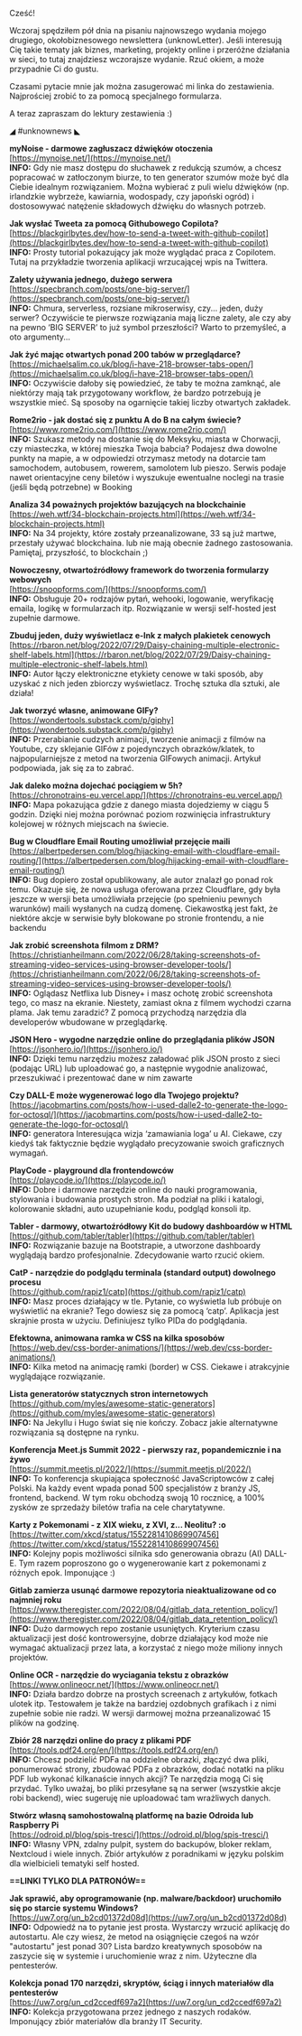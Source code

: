 Cześć!

Wczoraj spędziłem pół dnia na pisaniu najnowszego wydania mojego drugiego, okołobiznesowego newslettera (unknowLetter). Jeśli interesują Cię takie tematy jak biznes, marketing, projekty online i przeróżne działania w sieci, to tutaj znajdziesz wczorajsze wydanie. Rzuć okiem, a może przypadnie Ci do gustu.

 

Czasami pytacie mnie jak można zasugerować mi linka do zestawienia.
Najprościej zrobić to za pomocą specjalnego formularza.

 

A teraz zapraszam do lektury zestawienia :)

 

◢ #unknownews ◣

**myNoise - darmowe zagłuszacz dźwięków otoczenia**  
[https://mynoise.net/](https://mynoise.net/)  
**INFO:** Gdy nie masz dostępu do słuchawek z redukcją szumów, a chcesz popracować w zatłoczonym biurze, to ten generator szumów może być dla Ciebie idealnym rozwiązaniem. Można wybierać z puli wielu dźwięków (np. irlandzkie wybrzeże, kawiarnia, wodospady, czy japoński ogród) i dostosowywać natężenie składowych dźwięku do własnych potrzeb.  

**Jak wysłać Tweeta za pomocą Githubowego Copilota?**  
[https://blackgirlbytes.dev/how-to-send-a-tweet-with-github-copilot](https://blackgirlbytes.dev/how-to-send-a-tweet-with-github-copilot)  
**INFO:** Prosty tutorial pokazujący jak może wyglądać praca z Copilotem. Tutaj na przykładzie tworzenia aplikacji wrzucającej wpis na Twittera.  

**Zalety używania jednego, dużego serwera**  
[https://specbranch.com/posts/one-big-server/](https://specbranch.com/posts/one-big-server/)  
**INFO:** Chmura, serverless, rozsiane mikroserwisy, czy... jeden, duży serwer? Oczywiście te pierwsze rozwiązania mają liczne zalety, ale czy aby na pewno &lsquo;BIG SERVER&rsquo; to już symbol przeszłości? Warto to przemyśleć, a oto argumenty...  

**Jak żyć mając otwartych ponad 200 tabów w przeglądarce?**  
[https://michaelsalim.co.uk/blog/i-have-218-browser-tabs-open/](https://michaelsalim.co.uk/blog/i-have-218-browser-tabs-open/)  
**INFO:** Oczywiście dałoby się powiedzieć, że taby te można zamknąć, ale niektórzy mają tak przygotowany workflow, że bardzo potrzebują je wszystkie mieć. Są sposoby na ogarnięcie takiej liczby otwartych zakładek.  

**Rome2rio - jak dostać się z punktu A do B na całym świecie?**  
[https://www.rome2rio.com/](https://www.rome2rio.com/)  
**INFO:** Szukasz metody na dostanie się do Meksyku, miasta w Chorwacji, czy miasteczka, w której mieszka Twoja babcia? Podajesz dwa dowolne punkty na mapie, a w odpowiedzi otrzymasz metody na dotarcie tam samochodem, autobusem, rowerem, samolotem lub pieszo. Serwis podaje nawet orientacyjne ceny biletów i wyszukuje ewentualne noclegi na trasie (jeśli będą potrzebne) w Booking  

**Analiza 34 poważnych projektów bazujących na blockchainie**  
[https://weh.wtf/34-blockchain-projects.html](https://weh.wtf/34-blockchain-projects.html)  
**INFO:** Na 34 projekty, które zostały przeanalizowane, 33 są już martwe, przestały używać blockchaina. lub nie mają obecnie żadnego zastosowania. Pamiętaj, przyszłość, to blockchain ;)  

**Nowoczesny, otwartoźródłowy framework do tworzenia formularzy webowych**  
[https://snoopforms.com/](https://snoopforms.com/)  
**INFO:** Obsługuje 20+ rodzajów pytań, wehooki, logowanie, weryfikację emaila, logikę w formularzach itp. Rozwiązanie w wersji self-hosted jest zupełnie darmowe.  

**Zbuduj jeden, duży wyświetlacz e-Ink z małych plakietek cenowych**  
[https://rbaron.net/blog/2022/07/29/Daisy-chaining-multiple-electronic-shelf-labels.html](https://rbaron.net/blog/2022/07/29/Daisy-chaining-multiple-electronic-shelf-labels.html)  
**INFO:** Autor łączy elektroniczne etykiety cenowe w taki sposób, aby uzyskać z nich jeden zbiorczy wyświetlacz. Trochę sztuka dla sztuki, ale działa!  

**Jak tworzyć własne, animowane GIFy?**  
[https://wondertools.substack.com/p/giphy](https://wondertools.substack.com/p/giphy)  
**INFO:** Przerabianie cudzych animacji, tworzenie animacji z filmów na Youtube, czy sklejanie GIFów z pojedynczych obrazków/klatek, to najpopularniejsze z metod na tworzenia GIFowych animacji. Artykuł podpowiada, jak się za to zabrać.  

**Jak daleko można dojechać pociągiem w 5h?**  
[https://chronotrains-eu.vercel.app/](https://chronotrains-eu.vercel.app/)  
**INFO:** Mapa pokazująca gdzie z danego miasta dojedziemy w ciągu 5 godzin. Dzięki niej można porównać poziom rozwinięcia infrastruktury kolejowej w różnych miejscach na świecie.  

**Bug w Cloudflare Email Routing umożliwiał przejęcie maili**  
[https://albertpedersen.com/blog/hijacking-email-with-cloudflare-email-routing/](https://albertpedersen.com/blog/hijacking-email-with-cloudflare-email-routing/)  
**INFO:** Bug dopiero został opublikowany, ale autor znalazł go ponad rok temu. Okazuje się, że nowa usługa oferowana przez Cloudflare, gdy była jeszcze w wersji beta umożliwiała przejęcie (po spełnieniu pewnych warunków) maili wysłanych na cudzą domenę. Ciekawostką jest fakt, że niektóre akcje w serwisie były blokowane po stronie frontendu, a nie backendu  

**Jak zrobić screenshota filmom z DRM?**  
[https://christianheilmann.com/2022/06/28/taking-screenshots-of-streaming-video-services-using-browser-developer-tools/](https://christianheilmann.com/2022/06/28/taking-screenshots-of-streaming-video-services-using-browser-developer-tools/)  
**INFO:** Oglądasz Netflixa lub Disney+ i masz ochotę zrobić screenshota tego, co masz na ekranie. Niestety, zamiast okna z filmem wychodzi czarna plama. Jak temu zaradzić? Z pomocą przychodzą narzędzia dla developerów wbudowane w przeglądarkę.  

**JSON Hero - wygodne narzędzie online do przeglądania plików JSON**  
[https://jsonhero.io/](https://jsonhero.io/)  
**INFO:** Dzięki temu narzędziu możesz załadować plik JSON prosto z sieci (podając URL) lub uploadować go, a następnie wygodnie analizować, przeszukiwać i prezentować dane w nim zawarte  

**Czy DALL-E może wygenerować logo dla Twojego projektu?**  
[https://jacobmartins.com/posts/how-i-used-dalle2-to-generate-the-logo-for-octosql/](https://jacobmartins.com/posts/how-i-used-dalle2-to-generate-the-logo-for-octosql/)  
**INFO:** generatora Interesująca wizja &lsquo;zamawiania loga&rsquo; u AI. Ciekawe, czy kiedyś tak faktycznie będzie wyglądało precyzowanie swoich graficznych wymagań.  

**PlayCode - playground dla frontendowców**  
[https://playcode.io/](https://playcode.io/)  
**INFO:** Dobre i darmowe narzędzie online do nauki programowania, stylowania i budowania prostych stron. Ma podział na pliki i katalogi, kolorowanie składni, auto uzupełnianie kodu, podgląd konsoli itp.  

**Tabler - darmowy, otwartoźródłowy Kit do budowy dashboardów w HTML**  
[https://github.com/tabler/tabler](https://github.com/tabler/tabler)  
**INFO:** Rozwiązanie bazuje na Bootstrapie, a utworzone dashboardy wyglądają bardzo profesjonalnie. Zdecydowanie warto rzucić okiem.  

**CatP - narzędzie do podglądu terminala (standard output) dowolnego procesu**  
[https://github.com/rapiz1/catp](https://github.com/rapiz1/catp)  
**INFO:** Masz proces działający w tle. Pytanie, co wyświetla lub próbuje on wyświetlić na ekranie? Tego dowiesz się za pomocą &lsquo;catp&rsquo;. Aplikacja jest skrajnie prosta w użyciu. Definiujesz tylko PIDa do podglądania.  

**Efektowna, animowana ramka w CSS na kilka sposobów**  
[https://web.dev/css-border-animations/](https://web.dev/css-border-animations/)  
**INFO:** Kilka metod na animację ramki (border) w CSS. Ciekawe i atrakcyjnie wyglądające rozwiązanie.  

**Lista generatorów statycznych stron internetowych**  
[https://github.com/myles/awesome-static-generators](https://github.com/myles/awesome-static-generators)  
**INFO:** Na Jekyllu i Hugo świat się nie kończy. Zobacz jakie alternatywne rozwiązania są dostępne na rynku.  

**Konferencja Meet.js Summit 2022 - pierwszy raz, popandemicznie i na żywo**  
[https://summit.meetjs.pl/2022/](https://summit.meetjs.pl/2022/)  
**INFO:** To konferencja skupiająca społeczność JavaScriptowców z całej Polski. Na każdy event wpada ponad 500 specjalistów z branży JS, frontend, backend. W tym roku obchodzą swoją 10 rocznicę, a 100% zysków ze sprzedaży biletów trafia na cele charytatywne.  

**Karty z Pokemonami - z XIX wieku, z XVI, z... Neolitu? :o**  
[https://twitter.com/xkcd/status/1552281410869907456](https://twitter.com/xkcd/status/1552281410869907456)  
**INFO:** Kolejny popis możliwości silnika sdo generowania obrazu (AI) DALL-E. Tym razem poproszono go o wygenerowanie kart z pokemonami z różnych epok. Imponujące :)  

**Gitlab zamierza usunąć darmowe repozytoria nieaktualizowane od co najmniej roku**  
[https://www.theregister.com/2022/08/04/gitlab_data_retention_policy/](https://www.theregister.com/2022/08/04/gitlab_data_retention_policy/)  
**INFO:** Dużo darmowych repo zostanie usuniętych. Kryterium czasu aktualizacji jest dość kontrowersyjne, dobrze działający kod może nie wymagać aktualizacji przez lata, a korzystać z niego może miliony innych projektów.  

**Online OCR - narzędzie do wyciagania tekstu z obrazków**  
[https://www.onlineocr.net/](https://www.onlineocr.net/)  
**INFO:** Działa bardzo dobrze na prostych screenach z artykułów, fotkach ulotek itp. Testowałem je także na bardziej ozdobnych grafikach i z nimi zupełnie sobie nie radzi. W wersji darmowej można przeanalizować 15 plików na godzinę.  

**Zbiór 28 narzędzi online do pracy z plikami PDF**  
[https://tools.pdf24.org/en/](https://tools.pdf24.org/en/)  
**INFO:** Chcesz podzielić PDFa na oddzielne obrazki, złączyć dwa pliki, ponumerować strony, zbudować PDFa z obrazków, dodać notatki na pliku PDF lub wykonać kilkanaście innych akcji? Te narzędzia mogą Ci się przydać. Tylko uważaj, bo pliki przesyłane są na serwer (wszystkie akcje robi backend), wiec sugeruję nie uploadować tam wrażliwych danych.  

**Stwórz własną samohostowalną platformę na bazie Odroida lub Raspberry Pi**  
[https://odroid.pl/blog/spis-tresci/](https://odroid.pl/blog/spis-tresci/)  
**INFO:** Własny VPN, zdalny pulpit, system do backupów, bloker reklam, Nextcloud i wiele innych. Zbiór artykułów z poradnikami w języku polskim dla wielbicieli tematyki self hosted.  

**==LINKI TYLKO DLA PATRONÓW==**

**Jak sprawić, aby oprogramowanie (np. malware/backdoor) uruchomiło się po starcie systemu Windows?**  
[https://uw7.org/un_b2cd01372d08d](https://uw7.org/un_b2cd01372d08d)  
**INFO:** Odpowiedź na to pytanie jest prosta. Wystarczy wrzucić aplikację do autostartu. Ale czy wiesz, że metod na osiągnięcie czegoś na wzór "autostartu" jest ponad 30? Lista bardzo kreatywnych sposobów na zaszycie się w systemie i uruchomienie wraz z nim. Użyteczne dla pentesterów.  

**Kolekcja ponad 170 narzędzi, skryptów, ściąg i innych materiałów dla pentesterów**  
[https://uw7.org/un_cd2ccedf697a2](https://uw7.org/un_cd2ccedf697a2)  
**INFO:** Kolekcja przygotowana przez jednego z naszych rodaków. Imponujący zbiór materiałów dla branży IT Security.